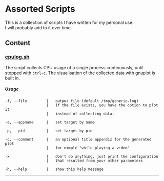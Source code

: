 
# Assorted Scripts
This is a collection of scripts I have written for my personal use.  
I will probably add to it over time.

## Content

### [cpulog.sh](cpulog.sh)

The script collects CPU usage of a single process continuously, until stopped with `ctrl-c`.
The visualisation of the collected data with gnuplot is built in.

##### Usage


```
-f, --file         |   output file (default /tmp/generic.log)  
                   |   If the file exists, you have the option to plot it
                   |   instead of collecting data.  
                   
-a, --appname      |   set target by name   

-p, --pid          |   set target by pid 
  
-c, --comment      |   an optional title appendix for the generated plot
                   |   for exmple "while playing a video"
                       
-x                 |   don't do anything, just print the configuration 
                   |   that resulted from your other parameters
                       
-h, --help         |   show this help message
```  
---